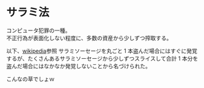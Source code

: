 # サラミ法

コンピュータ犯罪の一種。  
不正行為が表面化しない程度に、多数の資産から少しずつ搾取する。

以下、[wikipedia](https://ja.wikipedia.org/wiki/%E3%82%B5%E3%83%A9%E3%83%9F%E6%B3%95)参照
サラミソーセージを丸ごと 1 本盗んだ場合にはすぐに発覚するが、たくさんあるサラミソーセージから少しずつスライスして合計 1 本分を盗んだ場合にはなかなか発覚しないことから名づけられた。

こんなの草でしょｗ
